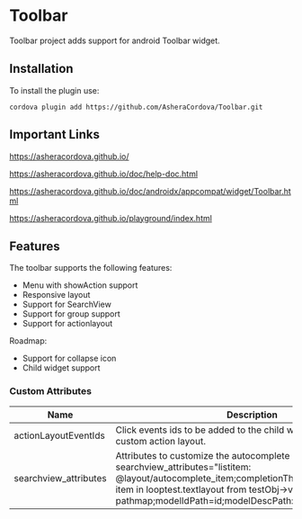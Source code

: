 # Toolbar

Toolbar project adds support for android Toolbar widget.

## Installation
To install the plugin use:

```
cordova plugin add https://github.com/AsheraCordova/Toolbar.git
```

## Important Links
https://asheracordova.github.io/

https://asheracordova.github.io/doc/help-doc.html

https://asheracordova.github.io/doc/androidx/appcompat/widget/Toolbar.html

https://asheracordova.github.io/playground/index.html

## Features
The toolbar supports the following features:
* Menu with showAction support
* Responsive layout
* Support for SearchView
* Support for group support
* Support for actionlayout

Roadmap:
* Support for collapse icon
* Child widget support

### Custom Attributes

Name                	| Description
-------------       	| -------------
actionLayoutEventIds  | Click events ids to be added to the child widgets when using a custom action layout.
searchview_attributes | Attributes to customize the autocomplete in search view. e.g. searchview_attributes="listitem: @layout/autocomplete_item;completionThreshold:0;modelFor:let item in looptest.textlayout from testObj->view into loopvar as pathmap;modelIdPath=id;modelDescPath:a"				
